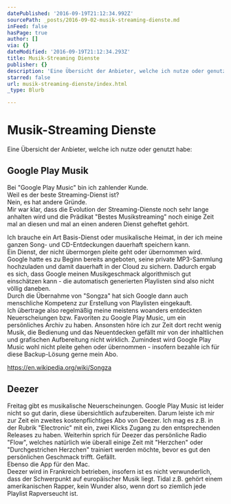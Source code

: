 ```yaml
---
datePublished: '2016-09-19T21:12:34.992Z'
sourcePath: _posts/2016-09-02-musik-streaming-dienste.md
inFeed: false
hasPage: true
author: []
via: {}
dateModified: '2016-09-19T21:12:34.293Z'
title: Musik-Streaming Dienste
publisher: {}
description: 'Eine Übersicht der Anbieter, welche ich nutze oder genutzt habe:'
starred: false
url: musik-streaming-dienste/index.html
_type: Blurb

---
```

# Musik-Streaming Dienste

Eine Übersicht der Anbieter, welche ich nutze oder genutzt habe:

## Google Play Musik

Bei "Google Play Music" bin ich zahlender Kunde.   
Weil es der beste Streaming-Dienst ist?   
Nein, es hat andere Gründe.   
Mir war klar, dass die Evolution der Streaming-Dienste noch sehr lange anhalten wird und die Prädikat "Bestes Musikstreaming" noch einige Zeit mal an diesen und mal an einen anderen Dienst geheftet gehört.

Ich brauche ein Art Basis-Dienst oder musikalische Heimat, in der ich meine ganzen Song- und CD-Entdeckungen dauerhaft speichern kann.   
Ein Dienst, der nicht übermorgen pleite geht oder übernommen wird.   
Google hatte es zu Beginn bereits angeboten, seine private MP3-Sammlung hochzuladen und damit dauerhaft in der Cloud zu sichern. Dadurch ergab es sich, dass Google meinen Musikgeschmack algorithmisch gut einschätzen kann - die automatisch generierten Playlisten sind also nicht völlig daneben.   
Durch die Übernahme von "Songza" hat sich Google dann auch menschliche Kompetenz zur Erstellung von Playlisten eingekauft.  
Ich übertrage also regelmäßig meine meistens woanders entdeckten Neuerscheiungen bzw. Favoriten zu Google Play Music, um ein persönliches Archiv zu haben. Ansonsten höre ich zur Zeit dort recht wenig Musik, die Bedienung und das Neuentdecken gefällt mir von der inhaltlichen und grafischen Aufbereitung nicht wirklich. Zumindest wird Google Play Music wohl nicht pleite gehen oder übernommen - insofern bezahle ich für diese Backup-Lösung gerne mein Abo.

https://en.wikipedia.org/wiki/Songza

## Deezer

Freitag gibt es musikalische Neuerscheinungen. Google Play Music ist leider nicht so gut darin, diese übersichtlich aufzubereiten. Darum leiste ich mir zur Zeit ein zweites kostenpflichtiges Abo von Deezer. Ich mag es z.B. in der Rubrik "Electronic" mit ein, zwei Klicks Zugang zu den entsprechenden Releases zu haben. Weiterhin sprich für Deezer das persönliche Radio "Flow", welches natürlich wie überall einige Zeit mit "Herzchen" oder "Durchgestrichen Herzchen" trainiert werden möchte, bevor es gut den persönlichen Geschmack trifft. Gefällt.   
Ebenso die App für den Mac.   
Deezer wird in Frankreich betrieben, insofern ist es nicht verwunderlich, dass der Schwerpunkt auf europäischer Musik liegt. Tidal z.B. gehört einem amerikanischen Rapper, kein Wunder also, wenn dort so ziemlich jede Playlist Rapverseucht ist.